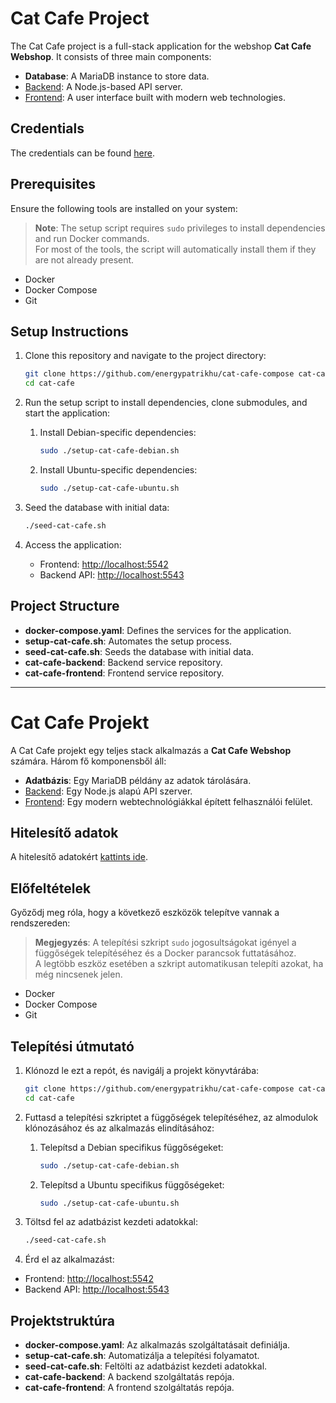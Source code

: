 # Cat Cafe Project

The Cat Cafe project is a full-stack application for the webshop **Cat Cafe Webshop**. It consists of three main components:
- **Database**: A MariaDB instance to store data.
- [Backend](https://github.com/energypatrikhu/cat-cafe-backend.git): A Node.js-based API server.
- [Frontend](https://github.com/Sy-Anna/CatCafeFrontend): A user interface built with modern web technologies.

## Credentials

The credentials can be found [here](https://github.com/energypatrikhu/cat-cafe-compose/blob/main/CREDENTIALS.md).

## Prerequisites

Ensure the following tools are installed on your system:
> **Note**: The setup script requires `sudo` privileges to install dependencies and run Docker commands.<br>
> For most of the tools, the script will automatically install them if they are not already present.
- Docker
- Docker Compose
- Git

## Setup Instructions

1. Clone this repository and navigate to the project directory:
    ```bash
    git clone https://github.com/energypatrikhu/cat-cafe-compose cat-cafe
    cd cat-cafe
    ```

2. Run the setup script to install dependencies, clone submodules, and start the application:
    1. Install Debian-specific dependencies:
        ```bash
        sudo ./setup-cat-cafe-debian.sh
        ```

    2. Install Ubuntu-specific dependencies:
        ```bash
        sudo ./setup-cat-cafe-ubuntu.sh
        ```

3. Seed the database with initial data:
    ```bash
    ./seed-cat-cafe.sh
    ```

4. Access the application:
   - Frontend: [http://localhost:5542](http://localhost:5542)
   - Backend API: [http://localhost:5543](http://localhost:5543)

## Project Structure

- **docker-compose.yaml**: Defines the services for the application.
- **setup-cat-cafe.sh**: Automates the setup process.
- **seed-cat-cafe.sh**: Seeds the database with initial data.
- **cat-cafe-backend**: Backend service repository.
- **cat-cafe-frontend**: Frontend service repository.

---

# Cat Cafe Projekt

A Cat Cafe projekt egy teljes stack alkalmazás a **Cat Cafe Webshop** számára. Három fő komponensből áll:
- **Adatbázis**: Egy MariaDB példány az adatok tárolására.
- [Backend](https://github.com/energypatrikhu/cat-cafe-backend): Egy Node.js alapú API szerver.
- [Frontend](https://github.com/Sy-Anna/CatCafeFrontend): Egy modern webtechnológiákkal épített felhasználói felület.

## Hitelesítő adatok

A hitelesítő adatokért [kattints ide](https://github.com/energypatrikhu/cat-cafe-compose/blob/main/CREDENTIALS.md).

## Előfeltételek

Győződj meg róla, hogy a következő eszközök telepítve vannak a rendszereden:
> **Megjegyzés**: A telepítési szkript `sudo` jogosultságokat igényel a függőségek telepítéséhez és a Docker parancsok futtatásához.<br>
> A legtöbb eszköz esetében a szkript automatikusan telepíti azokat, ha még nincsenek jelen.
- Docker
- Docker Compose
- Git

## Telepítési útmutató

1. Klónozd le ezt a repót, és navigálj a projekt könyvtárába:
    ```bash
    git clone https://github.com/energypatrikhu/cat-cafe-compose cat-cafe
    cd cat-cafe
    ```

2. Futtasd a telepítési szkriptet a függőségek telepítéséhez, az almodulok klónozásához és az alkalmazás elindításához:
    1. Telepítsd a Debian specifikus függőségeket:
        ```bash
        sudo ./setup-cat-cafe-debian.sh
        ```

    2. Telepítsd a Ubuntu specifikus függőségeket:
        ```bash
        sudo ./setup-cat-cafe-ubuntu.sh
        ```

3. Töltsd fel az adatbázist kezdeti adatokkal:
    ```bash
    ./seed-cat-cafe.sh
    ```

4. Érd el az alkalmazást:
  - Frontend: [http://localhost:5542](http://localhost:5542)
  - Backend API: [http://localhost:5543](http://localhost:5543)

## Projektstruktúra

- **docker-compose.yaml**: Az alkalmazás szolgáltatásait definiálja.
- **setup-cat-cafe.sh**: Automatizálja a telepítési folyamatot.
- **seed-cat-cafe.sh**: Feltölti az adatbázist kezdeti adatokkal.
- **cat-cafe-backend**: A backend szolgáltatás repója.
- **cat-cafe-frontend**: A frontend szolgáltatás repója.
